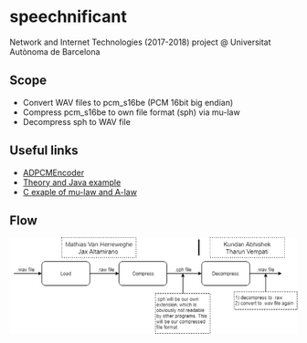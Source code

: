 # speechnificant
Network and Internet Technologies (2017-2018) project @ Universitat Autònoma de Barcelona

## Scope
* Convert WAV files to pcm_s16be (PCM 16bit big endian)
* Compress pcm_s16be to own file format (sph) via mu-law
* Decompress sph to WAV file

## Useful links
* [ADPCMEncoder](https://github.com/sammarshallou/ouaudioapplets/blob/master/src/uk/ac/open/audio/adpcm/ADPCMEncoder.java#L68)
* [Theory and Java example](https://www.developer.com/java/other/article.php/3286861/Java-Sound-Compressing-Audio-with-mu-Law-Encoding.htm)
* [C exaple of mu-law and A-law](https://www.codeproject.com/Articles/14237/Using-the-G-standard)

## Flow
![alt text](https://github.com/mathiasvh/speechnificant/blob/master/SpeechnificantFlow.png "Strategy")
